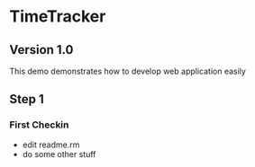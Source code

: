 # TimeTracker

## Version 1.0

This demo demonstrates how to develop web application easily

## Step 1

### First Checkin

* edit readme.rm
* do some other stuff

